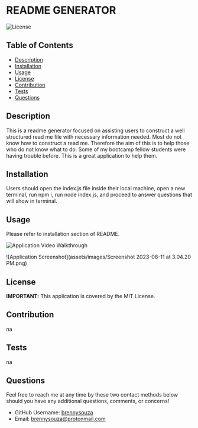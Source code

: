 # README GENERATOR

![License](https://img.shields.io/badge/license-MIT%20License-brightgreen)


## Table of Contents 
- [Description](#description)
- [Installation](#installation)
- [Usage](#usage)
- [License](#license)
- [Contribution](#contribution)
- [Tests](#tests)
- [Questions](#questions)

## Description 
This is a readme generator focused on assisting users to construct a well structured read me file with necessary information needed. Most do not know how to construct a read me. Therefore the aim of this is to help those who do not know what to do. Some of my bootcamp fellow students were having trouble before. This is a great application to help them.

## Installation
Users should open the index.js file inside their local machine, open a new terminal, run npm i, run node index.js, and proceed to answer questions that will show in terminal.

## Usage
Please refer to installation section of README.

![Application Video Walkthrough](https://drive.google.com/file/d/1unPqkaW29Rh7oJnp9spneNuVd-Hw5Xi3/view)

![Application Screenshot](assets/images/Screenshot 2023-08-11 at 3.04.20 PM.png)


## License
**IMPORTANT:** This application is covered by the MIT License.

## Contribution
na

## Tests
na

## Questions
Feel free to reach me at any time by these two contact methods below should you have any additional questions, comments, or concerns!

- GitHub Username: [brennysouza](https://github.com/brennysouza/readme-generator)
- Email: brennysouza@protonmail.com 

